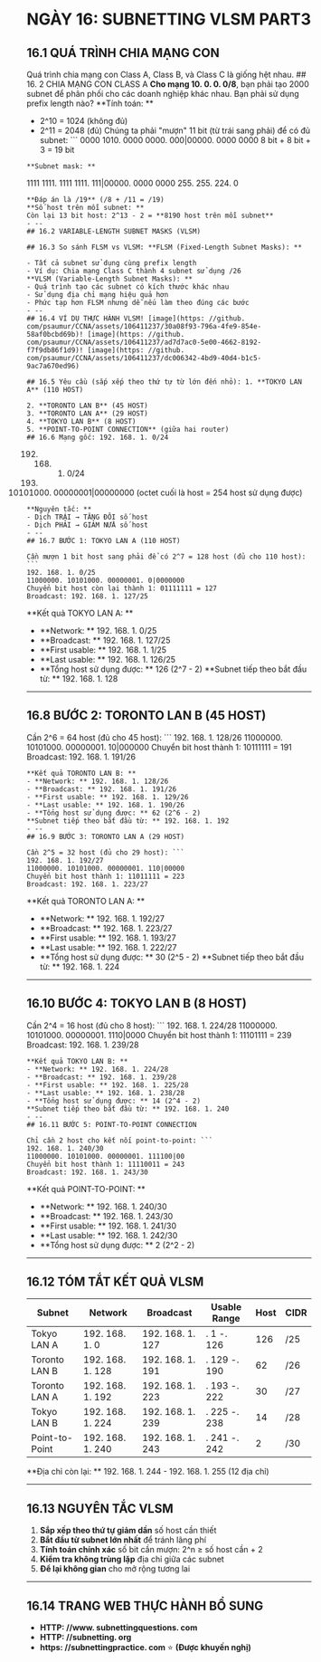 # NGÀY 16: SUBNETTING VLSM PART3

## 16.1 QUÁ TRÌNH CHIA MẠNG CON

Quá trình chia mạng con Class A, Class B, và Class C là giống hệt nhau. ## 16. 2 CHIA MẠNG CON CLASS A
**Cho mạng 10. 0. 0. 0/8**, bạn phải tạo 2000 subnet để phân phối cho các doanh nghiệp khác nhau. Bạn phải sử dụng prefix length nào? **Tính toán: **
- 2^10 = 1024 (không đủ)
- 2^11 = 2048 (đủ)
Chúng ta phải "mượn" 11 bit (từ trái sang phải) để có đủ subnet: ```
0000 1010. 0000 0000. 000|00000. 0000 0000
8 bit + 8 bit + 3 = 19 bit
```
**Subnet mask: **
```
1111 1111. 1111 1111. 111|00000. 0000 0000
255. 255. 224. 0
```
**Đáp án là /19** (/8 + /11 = /19)
**Số host trên mỗi subnet: **
Còn lại 13 bit host: 2^13 - 2 = **8190 host trên mỗi subnet**
- --
## 16.2 VARIABLE-LENGTH SUBNET MASKS (VLSM)

## 16.3 So sánh FLSM vs VLSM: **FLSM (Fixed-Length Subnet Masks): **

- Tất cả subnet sử dụng cùng prefix length
- Ví dụ: Chia mạng Class C thành 4 subnet sử dụng /26
**VLSM (Variable-Length Subnet Masks): **
- Quá trình tạo các subnet có kích thước khác nhau
- Sử dụng địa chỉ mạng hiệu quả hơn
- Phức tạp hơn FLSM nhưng dễ nếu làm theo đúng các bước
- --
## 16.4 VÍ DỤ THỰC HÀNH VLSM! [image](https: //github. com/psaumur/CCNA/assets/106411237/30a08f93-796a-4fe9-854e-58af0bcbd69b)! [image](https: //github. com/psaumur/CCNA/assets/106411237/ad7d7ac0-5e00-4662-8192-f7f9db86f1d9)! [image](https: //github. com/psaumur/CCNA/assets/106411237/dc006342-4bd9-40d4-b1c5-9ac7a670ed96)

## 16.5 Yêu cầu (sắp xếp theo thứ tự từ lớn đến nhỏ): 1. **TOKYO LAN A** (110 HOST)

2. **TORONTO LAN B** (45 HOST)
3. **TORONTO LAN A** (29 HOST)
4. **TOKYO LAN B** (8 HOST)
5. **POINT-TO-POINT CONNECTION** (giữa hai router)
## 16.6 Mạng gốc: 192. 168. 1. 0/24

```
192. 168. 1. 0/24
11000000. 10101000. 00000001|00000000
(octet cuối là host = 254 host sử dụng được)
```
**Nguyên tắc: **
- Dịch TRÁI → TĂNG ĐÔI số host
- Dịch PHẢI → GIẢM NỬA số host
- --
## 16.7 BƯỚC 1: TOKYO LAN A (110 HOST)

Cần mượn 1 bit host sang phải để có 2^7 = 128 host (đủ cho 110 host): ```
192. 168. 1. 0/25
11000000. 10101000. 00000001. 0|0000000
Chuyển bit host còn lại thành 1: 01111111 = 127
Broadcast: 192. 168. 1. 127/25
```
**Kết quả TOKYO LAN A: **
- **Network: ** 192. 168. 1. 0/25
- **Broadcast: ** 192. 168. 1. 127/25
- **First usable: ** 192. 168. 1. 1/25
- **Last usable: ** 192. 168. 1. 126/25
- **Tổng host sử dụng được: ** 126 (2^7 - 2)
**Subnet tiếp theo bắt đầu từ: ** 192. 168. 1. 128
- --
## 16.8 BƯỚC 2: TORONTO LAN B (45 HOST)

Cần 2^6 = 64 host (đủ cho 45 host): ```
192. 168. 1. 128/26
11000000. 10101000. 00000001. 10|000000
Chuyển bit host thành 1: 10111111 = 191
Broadcast: 192. 168. 1. 191/26
```
**Kết quả TORONTO LAN B: **
- **Network: ** 192. 168. 1. 128/26
- **Broadcast: ** 192. 168. 1. 191/26
- **First usable: ** 192. 168. 1. 129/26
- **Last usable: ** 192. 168. 1. 190/26
- **Tổng host sử dụng được: ** 62 (2^6 - 2)
**Subnet tiếp theo bắt đầu từ: ** 192. 168. 1. 192
- --
## 16.9 BƯỚC 3: TORONTO LAN A (29 HOST)

Cần 2^5 = 32 host (đủ cho 29 host): ```
192. 168. 1. 192/27
11000000. 10101000. 00000001. 110|00000
Chuyển bit host thành 1: 11011111 = 223
Broadcast: 192. 168. 1. 223/27
```
**Kết quả TORONTO LAN A: **
- **Network: ** 192. 168. 1. 192/27
- **Broadcast: ** 192. 168. 1. 223/27
- **First usable: ** 192. 168. 1. 193/27
- **Last usable: ** 192. 168. 1. 222/27
- **Tổng host sử dụng được: ** 30 (2^5 - 2)
**Subnet tiếp theo bắt đầu từ: ** 192. 168. 1. 224
- --
## 16.10 BƯỚC 4: TOKYO LAN B (8 HOST)

Cần 2^4 = 16 host (đủ cho 8 host): ```
192. 168. 1. 224/28
11000000. 10101000. 00000001. 1110|0000
Chuyển bit host thành 1: 11101111 = 239
Broadcast: 192. 168. 1. 239/28
```
**Kết quả TOKYO LAN B: **
- **Network: ** 192. 168. 1. 224/28
- **Broadcast: ** 192. 168. 1. 239/28
- **First usable: ** 192. 168. 1. 225/28
- **Last usable: ** 192. 168. 1. 238/28
- **Tổng host sử dụng được: ** 14 (2^4 - 2)
**Subnet tiếp theo bắt đầu từ: ** 192. 168. 1. 240
- --
## 16.11 BƯỚC 5: POINT-TO-POINT CONNECTION

Chỉ cần 2 host cho kết nối point-to-point: ```
192. 168. 1. 240/30
11000000. 10101000. 00000001. 111100|00
Chuyển bit host thành 1: 11110011 = 243
Broadcast: 192. 168. 1. 243/30
```
**Kết quả POINT-TO-POINT: **
- **Network: ** 192. 168. 1. 240/30
- **Broadcast: ** 192. 168. 1. 243/30
- **First usable: ** 192. 168. 1. 241/30
- **Last usable: ** 192. 168. 1. 242/30
- **Tổng host sử dụng được: ** 2 (2^2 - 2)
- --
## 16.12 TÓM TẮT KẾT QUẢ VLSM

| Subnet | Network | Broadcast | Usable Range | Host | CIDR |
|--------|---------|-----------|--------------|------|------|
| Tokyo LAN A | 192. 168. 1. 0 | 192. 168. 1. 127 |. 1 -. 126 | 126 | /25 |
| Toronto LAN B | 192. 168. 1. 128 | 192. 168. 1. 191 |. 129 -. 190 | 62 | /26 |
| Toronto LAN A | 192. 168. 1. 192 | 192. 168. 1. 223 |. 193 -. 222 | 30 | /27 |
| Tokyo LAN B | 192. 168. 1. 224 | 192. 168. 1. 239 |. 225 -. 238 | 14 | /28 |
| Point-to-Point | 192. 168. 1. 240 | 192. 168. 1. 243 |. 241 -. 242 | 2 | /30 |
**Địa chỉ còn lại: ** 192. 168. 1. 244 - 192. 168. 1. 255 (12 địa chỉ)
- --
## 16.13 NGUYÊN TẮC VLSM

1. **Sắp xếp theo thứ tự giảm dần** số host cần thiết
2. **Bắt đầu từ subnet lớn nhất** để tránh lãng phí
3. **Tính toán chính xác** số bit cần mượn: 2^n ≥ số host cần + 2
4. **Kiểm tra không trùng lặp** địa chỉ giữa các subnet
5. **Để lại không gian** cho mở rộng tương lai
- --
## 16.14 TRANG WEB THỰC HÀNH BỔ SUNG

- **HTTP: //www. subnettingquestions. com**
- **HTTP: //subnetting. org**
- **https: //subnettingpractice. com** ⭐ **(Được khuyến nghị)**